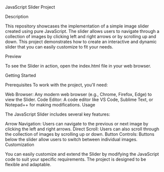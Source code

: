 JavaScript Slider Project

Description

This repository showcases the implementation of a simple image slider created using pure JavaScript. The slider allows users to navigate through a collection of images by clicking left and right arrows or by scrolling up and down. This project demonstrates how to create an interactive and dynamic slider that you can easily customize to fit your needs.

Preview

To see the Slider in action, open the index.html file in your web browser.

Getting Started

Prerequisites
To work with the project, you'll need:

Web Browser: Any modern web browser (e.g., Chrome, Firefox, Edge) to view the Slider.
Code Editor: A code editor like VS Code, Sublime Text, or Notepad++ for making modifications.
Usage

The JavaScript Slider includes several key features:

Arrow Navigation: Users can navigate to the previous or next image by clicking the left and right arrows.
Direct Scroll: Users can also scroll through the collection of images by scrolling up or down.
Button Controls: Buttons below the slider allow users to switch between individual images.
Customization

You can easily customize and extend the Slider by modifying the JavaScript code to suit your specific requirements. The project is designed to be flexible and adaptable.

